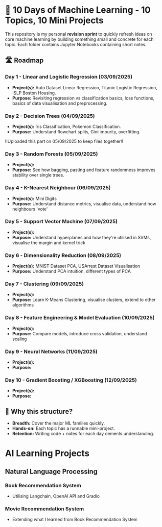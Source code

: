 # 🧠 10 Days of Machine Learning - 10 Topics, 10 Mini Projects

This repository is my personal **revision sprint** to quickly refresh ideas on core machine learning by building something small and concrete for each topic.
Each folder contains Jupyter Notebooks containing short notes.

## 🛣️ Roadmap

### Day 1 - Linear and Logistic Regression (03/09/2025)
 - **Project(s):** Auto Dataset Linear Regression, Titanic Logistic Regression, ISLP Boston Housing.
- **Purpose:** Revisiting regression vs classification basics, loss functions, basics of data visualisation and preprocessing.

### Day 2 - Decision Trees (04/09/2025)
- **Project(s):** Iris Classification, Pokemon Classification.
- **Purpose:** Understand flowchart splits, Gini impurity, overfitting.

!!Uploaded this part on 05/09/2025 to keep files together!!

### Day 3 - Random Forests (05/09/2025)
- **Project(s):** 
- **Purpose:** See how bagging, pasting and feature randomness improves stability over single trees.

### Day 4 - K-Nearest Neighbour (06/09/2025)
- **Project(s):** Mini Digits
- **Purpose:** Understand distance metrics, visualise data, understand how neighbours 'vote'

### Day 5 - Support Vector Machine (07/09/2025)
- **Project(s):**
- **Purpose:** Understand hyperplanes and how they're utilised in SVMs, visualise the margin and kernel trick

### Day 6 - Dimensionality Reduction (08/09/2025)
- **Project(s):** MNIST Dataset PCA, USArrest Dataset Visualisation
- **Purpose:** Understand PCA intuition, different types of PCA

### Day 7 - Clustering (09/09/2025)
- **Project(s):**
- **Purpose:** Learn K-Means Clustering, visualise clusters, extend to other algorithms

### Day 8 - Feature Engineering & Model Evaluation (10/09/2025)
- **Project(s):**
- **Purpose:** Compare models, introduce cross validation, understand scaling

### Day 9 - Neural Networks (11/09/2025)
- **Project(s):**
- **Purpose:**

### Day 10 - Gradient Boosting / XGBoosting (12/09/2025)
- **Project(s):**
- **Purpose:**

## 🎯 Why this structure?
- **Breadth:** Cover the major ML families quickly.  
- **Hands-on:** Each topic has a runnable mini-project.  
- **Retention:** Writing code + notes for each day cements understanding.

# AI Learning Projects

## Natural Language Processing

### Book Recommendation System 
- Utilising Langchain, OpenAI API and Gradio
### Movie Recommendation System 
- Extending what I learned from Book Recommendation System
